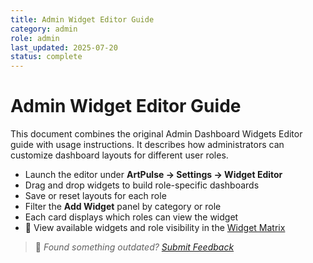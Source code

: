 ```yaml
---
title: Admin Widget Editor Guide
category: admin
role: admin
last_updated: 2025-07-20
status: complete
---
```


# Admin Widget Editor Guide

This document combines the original Admin Dashboard Widgets Editor guide with
usage instructions. It describes how administrators can customize dashboard
layouts for different user roles.

- Launch the editor under **ArtPulse → Settings → Widget Editor**
- Drag and drop widgets to build role-specific dashboards
- Save or reset layouts for each role
- Filter the **Add Widget** panel by category or role
- Each card displays which roles can view the widget
- 🔗 View available widgets and role visibility in the [Widget Matrix](../widgets/widget-matrix-reference.md)

> 💬 *Found something outdated? [Submit Feedback](../feedback.md)*
